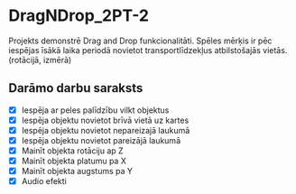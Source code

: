 # DragNDrop_2PT-2
Projekts demonstrē Drag and Drop funkcionalitāti. Spēles mērķis ir pēc iespējas īsākā laika periodā novietot transportlīdzekļus atbilstošajās vietās. (rotācijā, izmērā)

## Darāmo darbu saraksts
- [x] Iespēja ar peles palīdzību vilkt objektus
- [x] Iespēja objektu novietot brīvā vietā uz kartes
- [x] Iespēja objektu novietot nepareizajā laukumā
- [x] Iespēja objektu novietot pareizājā laukumā
- [x] Mainīt objekta rotāciju ap Z 
- [x] Mainīt objekta platumu pa X
- [x] Mainīt objekta augstums pa Y
- [x] Audio efekti
